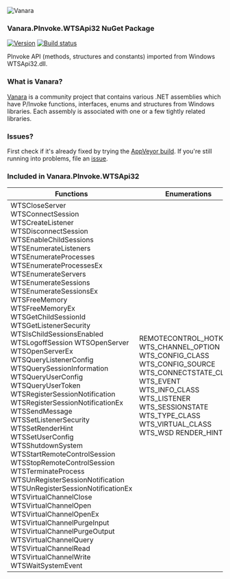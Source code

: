 ﻿![Vanara](https://raw.githubusercontent.com/dahall/Vanara/master/docs/icons/VanaraHeading.png)
### **Vanara.PInvoke.WTSApi32 NuGet Package**
[![Version](https://img.shields.io/nuget/v/Vanara.PInvoke.WTSApi32?label=NuGet&style=flat-square)](https://github.com/dahall/Vanara/releases)
[![Build status](https://img.shields.io/appveyor/build/dahall/vanara?label=AppVeyor%20build&style=flat-square)](https://ci.appveyor.com/project/dahall/vanara)

PInvoke API (methods, structures and constants) imported from Windows WTSApi32.dll.

### **What is Vanara?**

[Vanara](https://github.com/dahall/Vanara) is a community project that contains various .NET assemblies which have P/Invoke functions, interfaces, enums and structures from Windows libraries. Each assembly is associated with one or a few tightly related libraries.

### **Issues?**

First check if it's already fixed by trying the [AppVeyor build](https://ci.appveyor.com/nuget/vanara-prerelease).
If you're still running into problems, file an [issue](https://github.com/dahall/Vanara/issues).

### **Included in Vanara.PInvoke.WTSApi32**

Functions | Enumerations | Structures
--- | --- | ---
WTSCloseServer WTSConnectSession WTSCreateListener WTSDisconnectSession WTSEnableChildSessions WTSEnumerateListeners WTSEnumerateProcesses WTSEnumerateProcessesEx WTSEnumerateServers WTSEnumerateSessions WTSEnumerateSessionsEx WTSFreeMemory WTSFreeMemoryEx WTSGetChildSessionId WTSGetListenerSecurity WTSIsChildSessionsEnabled WTSLogoffSession WTSOpenServer WTSOpenServerEx WTSQueryListenerConfig WTSQuerySessionInformation WTSQueryUserConfig WTSQueryUserToken WTSRegisterSessionNotification WTSRegisterSessionNotificationEx WTSSendMessage WTSSetListenerSecurity WTSSetRenderHint WTSSetUserConfig WTSShutdownSystem WTSStartRemoteControlSession WTSStopRemoteControlSession WTSTerminateProcess WTSUnRegisterSessionNotification WTSUnRegisterSessionNotificationEx WTSVirtualChannelClose WTSVirtualChannelOpen WTSVirtualChannelOpenEx WTSVirtualChannelPurgeInput WTSVirtualChannelPurgeOutput WTSVirtualChannelQuery WTSVirtualChannelRead WTSVirtualChannelWrite WTSWaitSystemEvent  | REMOTECONTROL_HOTKEY WTS_CHANNEL_OPTION WTS_CONFIG_CLASS WTS_CONFIG_SOURCE WTS_CONNECTSTATE_CLASS WTS_EVENT WTS_INFO_CLASS WTS_LISTENER WTS_SESSIONSTATE WTS_TYPE_CLASS WTS_VIRTUAL_CLASS WTS_WSD RENDER_HINT                                 | HVIRTUALCHANNEL HWTSSERVER WTS_CLIENT_ADDRESS WTS_CLIENT_DISPLAY WTS_PROCESS_INFO WTS_PROCESS_INFO_EX WTS_SERVER_INFO WTS_SESSION_ADDRESS WTS_SESSION_INFO WTS_SESSION_INFO_1 WTSCLIENT WTSCONFIGINFO WTSINFO WTSINFOEX WTSINFOEX_LEVEL WTSINFOEX_LEVEL1 WTSLISTENERCONFIG WTSLISTENERNAME WTSUSERCONFIG                          
